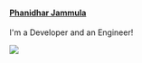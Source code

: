 #### [Phanidhar Jammula](https://github.com/PhanidharJammula)

I'm a Developer and an Engineer!


![](https://komarev.com/ghpvc/?username=PhanidharJammula&style=flat-square)
